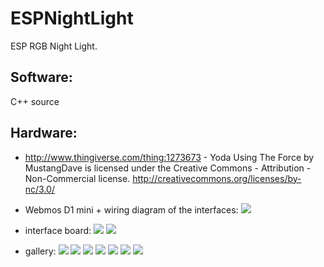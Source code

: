 ESPNightLight
===============

ESP RGB Night Light.

Software:
---------

C++ source



Hardware:
---------

* http://www.thingiverse.com/thing:1273673 - Yoda Using The Force by MustangDave is licensed under the Creative Commons - Attribution - Non-Commercial license.
http://creativecommons.org/licenses/by-nc/3.0/

* Webmos D1 mini + wiring diagram of the interfaces:
 ![](doc/images/schema.png)

* interface board:
 ![](doc/images/board.jpg) ![](doc/images/esp.jpg)

* gallery:
 ![](doc/images/0.jpg) ![](doc/images/1.jpg) ![](doc/images/2.jpg) ![](doc/images/3.jpg) ![](doc/images/4.jpg) ![](doc/images/5.jpg) ![](doc/images/6.jpg)

